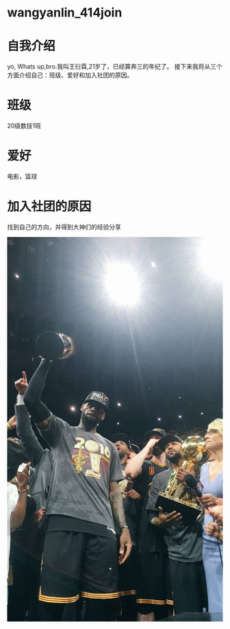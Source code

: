 # wangyanlin_414join



# 自我介绍
yo, Whats up,bro.我叫王衍霖,21岁了，已经算奔三的年纪了。
接下来我将从三个方面介绍自己：班级、爱好和加入社团的原因。

# 班级
20级数技1班


# 爱好
电影，篮球


# 加入社团的原因
找到自己的方向，并得到大神们的经验分享


![LeBron](https://github.com/JackWTR23/wangyanlin_414join/blob/main/2018-01-13%20064239.jpg?raw=true)
